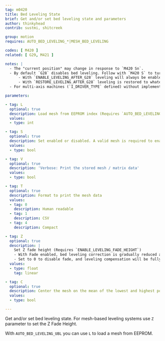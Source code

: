 ```yaml
---
tag: m0420
title: Bed Leveling State
brief: Get and/or set bed leveling state and parameters
author: thinkyhead
contrib: sustmi, shitcreek

group: motion
requires: AUTO_BED_LEVELING_*|MESH_BED_LEVELING

codes: [ M420 ]
related: [ G29, M421 ]

notes: |
  - The "current position" may change in response to `M420 Sn`.
  - By default `G28` disables bed leveling. Follow with `M420 S` to turn leveling on.
      - With `ENABLE_LEVELING_AFTER_G28` leveling will always be enabled after `G28`.
      - With `RESTORE_LEVELING_AFTER_G28` leveling is restored to whatever state it was in before `G28`.
  - For multi-axis machines (`I_DRIVER_TYPE` defined) without implementation of inverse kinematics, bed leveling produces wrong results while the toolhead is not oriented vertical and perpendicular to the bed and must be turned off with `M420 S0`.

parameters:

- tag: L
  optional: true
  description: Load mesh from EEPROM index (Requires `AUTO_BED_LEVELING_UBL` and `EEPROM_SETTINGS`)
  values:
  - type: int

- tag: S
  optional: true
  description: Set enabled or disabled. A valid mesh is required to enable bed leveling. If the mesh is invalid / incomplete leveling will not be enabled.
  values:
  - type: bool

- tag: V
  optional: true
  description: 'Verbose: Print the stored mesh / matrix data'
  values:
  - type: bool

- tag: T
  optional: true
  description: Format to print the mesh data
  values:
  - tag: 0
    description: Human readable
  - tag: 1
    description: CSV
  - tag: 4
    description: Compact

- tag: Z
  optional: true
  description: |
    Set Z fade height (Requires `ENABLE_LEVELING_FADE_HEIGHT`)
    - With Fade enabled, bed leveling correction is gradually reduced as the nozzle gets closer to the Fade height. Above the Fade height no bed leveling compensation is applied at all, so movement is machine true.
    - Set to 0 to disable fade, and leveling compensation will be fully applied to all layers of the print.
  values:
  - type: float
    tag: linear

- tag: C
  optional: true
  description: Center the mesh on the mean of the lowest and highest points
  values:
  - type: bool

---
```


Get and/or set bed leveling state. For mesh-based leveling systems use `Z` parameter to set the Z Fade Height.

With `AUTO_BED_LEVELING_UBL` you can use `L` to load a mesh from EEPROM.
